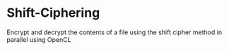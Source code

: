 # Shift-Ciphering
Encrypt and decrypt the contents of a file using the shift cipher method in parallel using OpenCL
